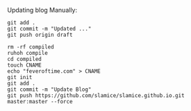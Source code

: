 Updating blog Manually:

    git add .
    git commit -m "Updated ..."
    git push origin draft

    rm -rf compiled
    ruhoh compile
    cd compiled
    touch CNAME
    echo "feveroftime.com" > CNAME
    git init
    git add .
    git commit -m "Update Blog"
    git push https://github.com/slamice/slamice.github.io.git master:master --force